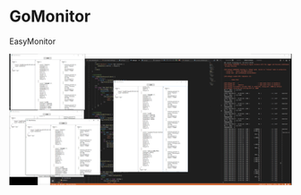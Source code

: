# GoMonitor
EasyMonitor

![Image text](https://raw.githubusercontent.com/liuwangchen/GoMonitor/master/Image/monitor.png)

